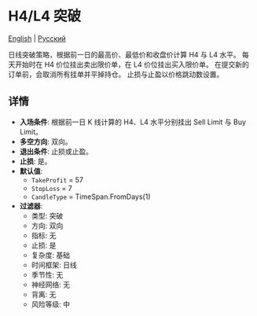 # H4/L4 突破
[English](README.md) | [Русский](README_ru.md)

日线突破策略，根据前一日的最高价、最低价和收盘价计算 H4 与 L4 水平。
每天开始时在 H4 价位挂出卖出限价单，在 L4 价位挂出买入限价单。
在提交新的订单前，会取消所有挂单并平掉持仓。
止损与止盈以价格跳动数设置。

## 详情
- **入场条件**: 根据前一日 K 线计算的 H4、L4 水平分别挂出 Sell Limit 与 Buy Limit。
- **多空方向**: 双向。
- **退出条件**: 止损或止盈。
- **止损**: 是。
- **默认值**:
  - `TakeProfit` = 57
  - `StopLoss` = 7
  - `CandleType` = TimeSpan.FromDays(1)
- **过滤器**:
  - 类型: 突破
  - 方向: 双向
  - 指标: 无
  - 止损: 是
  - 复杂度: 基础
  - 时间框架: 日线
  - 季节性: 无
  - 神经网络: 无
  - 背离: 无
  - 风险等级: 中
